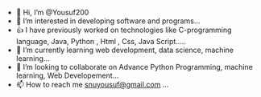 - 👋 Hi, I’m @Yousuf200
- 👀 I’m interested in developing software and programs...
- 👍 I have previously worked on technologies like C-programming language, Java, Python , Html , Css, Java Script.....
- 🌱 I’m currently learning web development, data science, machine learning...
- 💞️ I’m looking to collaborate on Advance Python Programming, machine learning, Web Developement...
- 📫 How to reach me snuyousuf@gmail.com ...

<!---
Yousuf200/Yousuf200 is a ✨ special ✨ repository because its `README.md` (this file) appears on your GitHub profile.
You can click the Preview link to take a look at your changes.
--->
